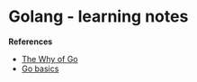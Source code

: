 # Golang - learning notes

__References__
* [The Why of Go](https://www.youtube.com/watch?v=bmZNaUcwBt4)
* [Go basics](https://www.youtube.com/watch?v=CF9S4QZuV30)



